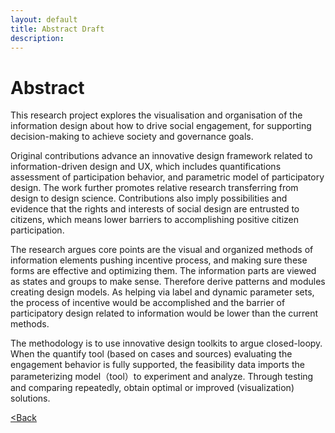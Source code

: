 ```yaml
---
layout: default
title: Abstract Draft
description: 
---
```


# Abstract

This research project explores the visualisation and organisation of the information design about how to drive social engagement, for supporting decision-making to achieve society and governance goals.

Original contributions advance an innovative design framework related to information-driven design and UX, which includes quantifications assessment of participation behavior, and parametric model of participatory design. The work further promotes relative research transferring from design to design science. Contributions also imply possibilities and evidence that the rights and interests of social design are entrusted to citizens, which means lower barriers to accomplishing positive citizen participation.

The research argues core points are the visual and organized methods of information elements pushing incentive process, and making sure these forms are effective and optimizing them. The information parts are viewed as states and groups to make sense. Therefore derive patterns and modules creating design models. As helping via label and dynamic parameter sets, the process of incentive would be accomplished and the barrier of participatory design related to information would be lower than the current methods.

The methodology is to use innovative design toolkits to argue closed-loopy. When the quantify tool (based on cases and sources) evaluating the engagement behavior is fully supported, the feasibility data imports the parameterizing model（tool）to experiment and analyze. Through testing and comparing repeatedly, obtain optimal or improved (visualization) solutions.


[<Back](./)
